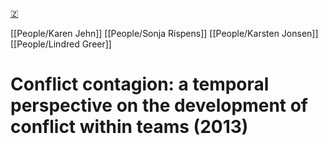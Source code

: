 [🇿](zotero://select/groups/5641742/items/CFCLUC2Q)

[[People/Karen Jehn]] [[People/Sonja Rispens]] [[People/Karsten Jonsen]] [[People/Lindred Greer]] 
# Conflict contagion: a temporal perspective on the development of conflict within teams (2013)


